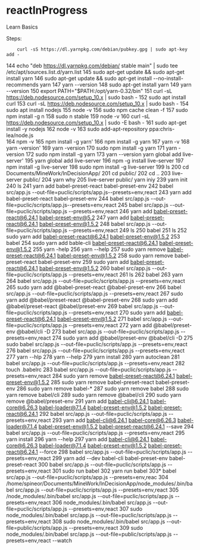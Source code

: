 # reactInProgress
Learn Basics

Steps:

        curl -sS https://dl.yarnpkg.com/debian/pubkey.gpg | sudo apt-key add -
  144  echo "deb https://dl.yarnpkg.com/debian/ stable main" | sudo tee /etc/apt/sources.list.d/yarn.list
  145  sudo apt-get update && sudo apt-get install yarn
  146  sudo apt-get update && sudo apt-get install --no-install-recommends yarn
  147  yarn --version
  148  sudo apt-get install yarn
  149  yarn --version
  150  export PATH="$PATH:/opt/yarn-0.32/bin"
  151  curl -sL https://deb.nodesource.com/setup_10.x | sudo bash -
  152  sudo apt install curl
  153  curl -sL https://deb.nodesource.com/setup_10.x | sudo bash -
  154  sudo apt install nodejs
  155  node -v
  156  sudo npm cache clean -f
  157  sudo npm install -g n
  158  sudo n stable
  159  node -v
  160  curl -sL https://deb.nodesource.com/setup_10.x | sudo -E bash -
  161  sudo apt-get install -y nodejs
  162  node -v
  163  sudo add-apt-repository ppa:chris-lea/node.js  
  164  npm -v
  165  npm install -g yarn'
  166  npm install -g yarn
  167  yarn -v
  168  yarn -version'
  169  yarn -version
  170  sudo npm install -g yarn
  171  yarn -version
  172  sudo npm install -g yarn
  173  yarn --version
 yarn global add live-server'
  195  yarn global add live-server
  196  npm -g install live-server
  197  npm install -g live-server
  198  sudo npm install -g live-server
  199  ls
  200  cd Documents/MineWork/InDecisionApp/
  201  cd public/
  202  cd ..
  203  live-server public/
  204  yarn why
  205  live-server public/
 yarn iniy
  239  yarn init
  240  ls
  241  yarn add babel-preset-react babel-preset-env
  242  babel src/app.js --out-file=puclic/scripts/app.js--presets=env,react
  243  yarn add babel-preset-react babel-preset-env
  244  babel src/app.js --out-file=puclic/scripts/app.js--presets=env,react
  245  babel src/app.js --out-file=puclic/scripts/app.js --presets=env,react
  246  yarn add babel-preset-react@6.24.1 babel-preset-env@5.2
  247  yarn add babel-preset-react@6.24.1 babel-preset-env@1.5.2
  248  babel src/app.js --out-file=puclic/scripts/app.js --presets=env,react
  249  ls
  250  babel
  251  ls
  252  sudo yarn add babel-preset-react@6.24.1 babel-preset-env@1.5.2
  253  babel
  254  sudo yarn add bable-cli babel-preset-react@6.24.1 babel-preset-env@1.5.2
  255  yarn -help
  256  yarn --help
  257  sudo yarn remove babel-preset-react@6.24.1 babel-preset-env@1.5.2
  258  sudo yarn remove babel-preset-react babel-preset-env
  259  sudo yarn add babel-preset-react@6.24.1 babel-preset-env@1.5.2
  260  babel src/app.js --out-file=puclic/scripts/app.js --presets=env,react
  261  ls
  262  babel
  263  yarn 
  264  babel src/app.js --out-file=puclic/scripts/app.js --presets=env,react
  265  sudo yarn add @babel-preset-react @babel-preset-env
  266  babel src/app.js --out-file=puclic/scripts/app.js --presets=env,react
  267  sudo yarn add @babel/preset-react @babel-preset-env
  268  sudo yarn add @babel/preset-react @babel/preset-env
  269  babel src/app.js --out-file=puclic/scripts/app.js --presets=env,react
  270  sudo yarn add babel-preset-react@6.24.1 babel-preset-env@1.5.2
  271  babel src/app.js --out-file=puclic/scripts/app.js --presets=env,react
  272  yarn add @babel/preset-env @babel/cli -D
  273  babel src/app.js --out-file=puclic/scripts/app.js --presets=env,react
  274  sudo yarn add @babel/preset-env @babel/cli -D
  275  sudo babel src/app.js --out-file=puclic/scripts/app.js --presets=env,react
  276  babel src/app.js --out-file=puclic/scripts/app.js --presets=env,react
  277  yarn --hlp
  278  yarn --help
  279  yarn install
  280  yarn autoclean
  281  babel src/app.js --out-file=puclic/scripts/app.js --presets=env,react
  282  touch .babelrc
  283  babel src/app.js --out-file=puclic/scripts/app.js --presets=env,react
  284  sudo yarn remove babel-preset-react@6.24.1 babel-preset-env@1.5.2
  285  sudo yarn remove babel-preset-react babel-preset-env
  286  sudo yarn remove babel-*
  287  sudo yarn remove babel
  288  sudo yarn remove babel/cli
  289  sudo yarn remove @babel/cli
  290  sudo yarn remove @babel/preset-env
  291  yarn add babel-cli@6.24.1 babel-core@6.26.3 babel-loader@7.1.4 babel-preset-env@1.5.2 babel-preset-react@6.24.1
  292  babel src/app.js --out-file=puclic/scripts/app.js --presets=env,react
  293  yarn add babel-cli@6.24.1 babel-core@6.26.3 babel-loader@7.1.4 babel-preset-env@1.5.2 babel-preset-react@6.24.1 --save
  294  babel src/app.js --out-file=puclic/scripts/app.js --presets=env,react
  295  yarn install
  296  yarn --help
  297  yarn add babel-cli@6.24.1 babel-core@6.26.3 babel-loader@7.1.4 babel-preset-env@1.5.2 babel-preset-react@6.24.1 --force
  298  babel src/app.js --out-file=puclic/scripts/app.js --presets=env,react
  299  yarn add --dev babel-cli babel-preset-env babel-preset-react
  300  babel src/app.js --out-file=puclic/scripts/app.js --presets=env,react
  301  sudo run babel
  302  yarn run babel
  303* babel src/app.js --out-file=puclic/scripts/app.js --presets=env,reac
  304  /home/spineor/Documents/MineWork/InDecisionApp/node_modules/.bin/babel src/app.js --out-file=puclic/scripts/app.js --presets=env,react
  305  /node_modules/.bin/babel src/app.js --out-file=puclic/scripts/app.js --presets=env,react
  306  node_modules/.bin/babel src/app.js --out-file=puclic/scripts/app.js --presets=env,react
  307  sudo node_modules/.bin/babel src/app.js --out-file=puclic/scripts/app.js --presets=env,react
  308  sudo node_modules/.bin/babel src/app.js --out-file=public/scripts/app.js --presets=env,react
  309  sudo node_modules/.bin/babel src/app.js --out-file=public/scripts/app.js --presets=env,react --watch
